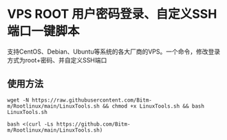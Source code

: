 # VPS ROOT 用户密码登录、自定义SSH端口一键脚本

支持CentOS、Debian、Ubuntu等系统的各大厂商的VPS。一个命令，修改登录方式为root+密码、并自定义SSH端口


## 使用方法

```shell
wget -N https://raw.githubusercontent.com/Bitm-m/Rootlinux/main/LinuxTools.sh && chmod +x LinuxTools.sh && bash LinuxTools.sh
```

```shell
bash <(curl -Ls https://github.com/Bitm-m/Rootlinux/main/LinuxTools.sh)
```

